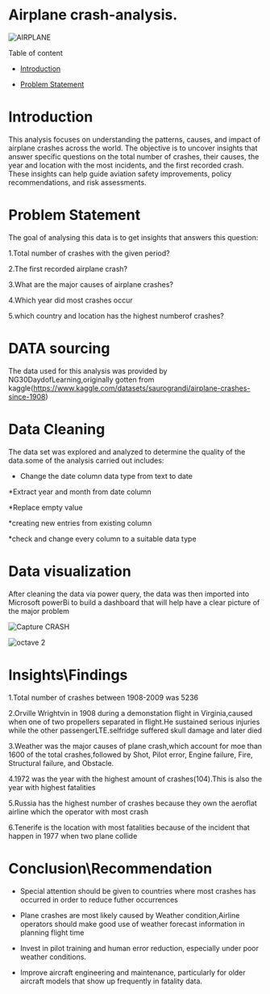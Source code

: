 
# Airplane crash-analysis.

![AIRPLANE](https://github.com/user-attachments/assets/ba7174cd-44c1-4a7b-901b-a2ef5ead2aaa)

Table of content

- [Introduction](https://github.com/Ehinmetan/crash-analysis/blob/main/README.md#introduction)

- [Problem Statement](https://github.com/Ehinmetan/crash-analysis/blob/main/README.md#problem-statement)

# Introduction
This analysis focuses on understanding the patterns, causes, and impact of airplane crashes across the world. The objective is to uncover insights that answer specific questions on the total number of crashes, their causes, the year and location with the most incidents, and the first recorded crash. These insights can help guide aviation safety improvements, policy recommendations, and risk assessments.

# Problem Statement

The goal of analysing this data is to get insights that answers this question:

1.Total number of crashes with the given period?

2.The first recorded airplane crash?

3.What are the major causes of airplane crashes?

4.Which year did most crashes occur

5.which country and location has the highest numberof crashes?


# DATA sourcing

The data used for this analysis was provided by NG30DaydofLearning,originally gotten from kaggle(https://www.kaggle.com/datasets/saurograndi/airplane-crashes-since-1908)


# Data Cleaning

The data set was explored and analyzed to determine the quality of the data.some of the analysis carried out includes:

* Change the date column data type from text to date

*Extract year and month from date column

*Replace empty value

*creating new entries from existing column

*check and change every column to a suitable data type


# Data visualization

After cleaning the data via power query, the data was then imported into Microsoft powerBi to build a dashboard that will help have a clear picture of the major problem

![Capture CRASH](https://user-images.githubusercontent.com/107497635/179857010-8120c58f-443e-4ae9-b87e-683e50899acf.JPG)

![octave 2](https://github.com/user-attachments/assets/2eb26e9f-890a-4fff-b911-c50a304268b9)


# Insights\Findings

1.Total number of crashes between 1908-2009 was 5236

2.Orville Wrightvin in 1908 during a demonstation flight in Virginia,caused when one of two propellers separated in flight.He sustained serious injuries while the other passengerLTE.selfridge suffered skull damage and later died

3.Weather was the major causes of plane crash,which account for moe than 1600 of the total crashes,followed by Shot, Pilot error, Engine failure, Fire, Structural failure, and Obstacle.

4.1972 was the year with the highest amount of crashes(104).This is also the year with highest fatalities

5.Russia  has the highest number of crashes because they own the aeroflat airline which the operator with most crash

6.Tenerife is the location with most fatalities because of the incident that happen in 1977 when two plane collide

# Conclusion\Recommendation

- Special attention should be given to countries where most crashes has occurred in order to reduce futher occurrences

- Plane crashes are most likely caused by Weather condition,Airline operators should make good use of weather forecast information in planning flight time

- Invest in pilot training and human error reduction, especially under poor weather conditions.

- Improve aircraft engineering and maintenance, particularly for older aircraft models that show up frequently in fatality data.
